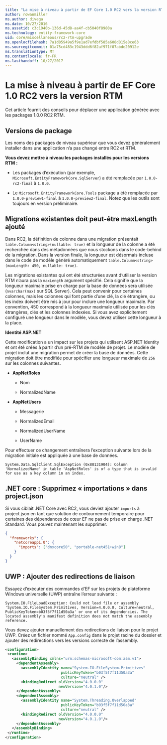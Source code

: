 ```yaml
---
title: "La mise à niveau à partir de EF Core 1.0 RC2 vers la version RTM - EF Core"
author: rowanmiller
ms.author: divega
ms.date: 10/27/2016
ms.assetid: c3c1940b-136d-45d8-aa4f-cb5040f8980a
ms.technology: entity-framework-core
uid: core/miscellaneous/rc2-rtm-upgrade
ms.openlocfilehash: 7a1d85949a5f9e1ad7efdbf585a608d815e8ce63
ms.sourcegitcommit: 01a75cd483c1943ddd6f82af971f07abde20912e
ms.translationtype: MT
ms.contentlocale: fr-FR
ms.lasthandoff: 10/27/2017
---
```

# <a name="upgrading-from-ef-core-10-rc2-to-rtm"></a>La mise à niveau à partir de EF Core 1.0 RC2 vers la version RTM

Cet article fournit des conseils pour déplacer une application générée avec les packages 1.0.0 RC2 RTM.

## <a name="package-versions"></a>Versions de package

Les noms des packages de niveau supérieur que vous devez généralement installer dans une application n’a pas changé entre RC2 et RTM.

**Vous devez mettre à niveau les packages installés pour les versions RTM :**

* Les packages d’exécution (par exemple, `Microsoft.EntityFrameworkCore.SqlServer`) a été remplacée par `1.0.0-rc2-final` à `1.0.0`.

* Le `Microsoft.EntityFrameworkCore.Tools` package a été remplacée par `1.0.0-preview1-final` à `1.0.0-preview2-final`. Notez que les outils sont toujours en version préliminaire.

## <a name="existing-migrations-may-need-maxlength-added"></a>Migrations existantes doit peut-être maxLength ajouté

Dans RC2, la définition de colonne dans une migration présentait `table.Column<string>(nullable: true)` et la longueur de la colonne a été recherchée dans des métadonnées que nous stockons dans le code-behind de la migration. Dans la version finale, la longueur est désormais incluse dans le code de modèle généré automatiquement `table.Column<string>(maxLength: 450, nullable: true)`.

Les migrations existantes qui ont été structurées avant d’utiliser la version RTM n’aura pas la `maxLength` argument spécifié. Cela signifie que la longueur maximale prise en charge par la base de données sera utilisée (`nvarchar(max)` sur SQL Server). Cela peut convenir pour certaines colonnes, mais les colonnes qui font partie d’une clé, la clé étrangère, ou les index doivent être mis à jour pour inclure une longueur maximale. Par convention, 450 correspond à la longueur maximale utilisée pour les clés étrangères, clés et les colonnes indexées. Si vous avez explicitement configuré une longueur dans le modèle, vous devez utiliser cette longueur à la place.

**Identité ASP.NET**

Cette modification a un impact sur les projets qui utilisent ASP.NET Identity et ont été créés à partir d’un pré-RTM de modèle de projet. Le modèle de projet inclut une migration permet de créer la base de données. Cette migration doit être modifiée pour spécifier une longueur maximale de `256` sur les colonnes suivantes.

*  **AspNetRoles**

    * Nom

    * NormalizedName

*  **AspNetUsers**

   * Messagerie

   * NormalizedEmail

   * NormalizedUserName

   * UserName

Pour effectuer ce changement entraînera l’exception suivante lors de la migration initiale est appliquée à une base de données.

    System.Data.SqlClient.SqlException (0x80131904): Column 'NormalizedName' in table 'AspNetRoles' is of a type that is invalid for use as a key column in an index.

## <a name="net-core-remove-imports-in-projectjson"></a>.NET core : Supprimez « importations » dans project.json

Si vous ciblait .NET Core avec RC2, vous deviez ajouter `imports` à project.json en tant que solution de contournement temporaire pour certaines des dépendances de cœur EF ne pas de prise en charge .NET Standard. Vous pouvez maintenant les supprimer.

``` json
{
  "frameworks": {
    "netcoreapp1.0": {
      "imports": ["dnxcore50", "portable-net451+win8"]
    }
  }
}
```

## <a name="uwp-add-binding-redirects"></a>UWP : Ajouter des redirections de liaison

Essayez d’exécuter des commandes d’EF sur les projets de plateforme Windows universelle (UWP) entraîne l’erreur suivante :

    System.IO.FileLoadException: Could not load file or assembly 'System.IO.FileSystem.Primitives, Version=4.0.0.0, Culture=neutral, PublicKeyToken=b03f5f7f11d50a3a' or one of its dependencies. The located assembly's manifest definition does not match the assembly reference.

Vous devez ajouter manuellement des redirections de liaison pour le projet UWP. Créez un fichier nommé `App.config` dans le projet racine du dossier et ajouter des redirections vers les versions correcte de l’assembly.

``` xml
<configuration>
 <runtime>
   <assemblyBinding xmlns="urn:schemas-microsoft-com:asm.v1">
     <dependentAssembly>
       <assemblyIdentity name="System.IO.FileSystem.Primitives"
                         publicKeyToken="b03f5f7f11d50a3a"
                         culture="neutral" />
       <bindingRedirect oldVersion="4.0.0.0"
                        newVersion="4.0.1.0"/>
     </dependentAssembly>
     <dependentAssembly>
       <assemblyIdentity name="System.Threading.Overlapped"
                         publicKeyToken="b03f5f7f11d50a3a"
                         culture="neutral" />
       <bindingRedirect oldVersion="4.0.0.0"
                        newVersion="4.0.1.0"/>
     </dependentAssembly>
   </assemblyBinding>
 </runtime>
</configuration>
```
